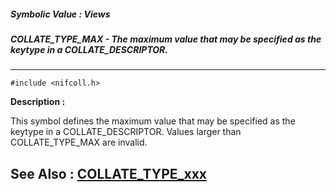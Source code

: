 ##### Symbolic Value : Views
##### COLLATE_TYPE_MAX - The maximum value that may be specified as the keytype in a COLLATE_DESCRIPTOR.
---
```
#include <nifcoll.h>
```
**Description :**

This symbol defines the maximum value that may be specified as the keytype in a 
COLLATE_DESCRIPTOR. Values larger than COLLATE_TYPE_MAX are invalid.

**See Also :**
[COLLATE_TYPE_xxx](/domino-c-api-docs/reference/Symb/COLLATE_TYPE_xxx)
---
